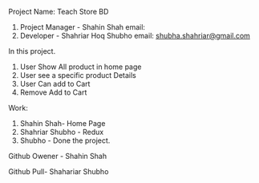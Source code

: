 Project Name: Teach Store BD

1. Project Manager - Shahin Shah
 email: 
 2. Developer - Shahriar Hoq Shubho
 email: shubha.shahriar@gmail.com

 In this project.

 1. User Show All product in home page
 2. User see a specific product Details 
 3. User Can add to Cart 
 4. Remove Add to Cart 

 Work: 
 1. Shahin Shah- Home Page 
 2. Shahriar Shubho - Redux
 3. Shubho - Done the project.

 Github Owener - Shahin Shah

Github Pull- Shahariar Shubho
